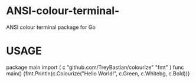 # ANSI-colour-terminal-
ANSI colour terminal package for Go


# USAGE
package main
import (
    c "github.com/TreyBastian/colourize"
    "fmt"
)
func main() {fmt.Println(c.Colourize("Hello World!", c.Green, c.Whitebg, c.Bold))}
